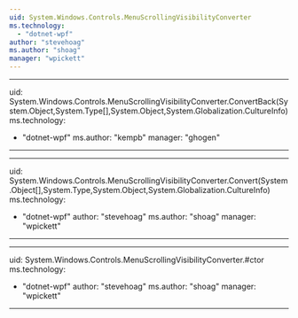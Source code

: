 ```yaml
---
uid: System.Windows.Controls.MenuScrollingVisibilityConverter
ms.technology: 
  - "dotnet-wpf"
author: "stevehoag"
ms.author: "shoag"
manager: "wpickett"
---
```


---
uid: System.Windows.Controls.MenuScrollingVisibilityConverter.ConvertBack(System.Object,System.Type[],System.Object,System.Globalization.CultureInfo)
ms.technology: 
  - "dotnet-wpf"
ms.author: "kempb"
manager: "ghogen"
---

---
uid: System.Windows.Controls.MenuScrollingVisibilityConverter.Convert(System.Object[],System.Type,System.Object,System.Globalization.CultureInfo)
ms.technology: 
  - "dotnet-wpf"
author: "stevehoag"
ms.author: "shoag"
manager: "wpickett"
---

---
uid: System.Windows.Controls.MenuScrollingVisibilityConverter.#ctor
ms.technology: 
  - "dotnet-wpf"
author: "stevehoag"
ms.author: "shoag"
manager: "wpickett"
---
